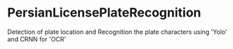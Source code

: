# PersianLicensePlateRecognition
Detection of plate location and Recognition the plate characters using 'Yolo' and CRNN for 'OCR'
